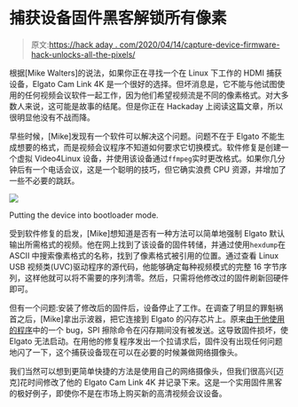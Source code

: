 # 捕获设备固件黑客解锁所有像素

> 原文:[https://hack aday . com/2020/04/14/capture-device-firmware-hack-unlocks-all-the-pixels/](https://hackaday.com/2020/04/14/capture-device-firmware-hack-unlocks-all-the-pixels/)

根据[Mike Walters]的说法，如果你正在寻找一个在 Linux 下工作的 HDMI 捕获设备，Elgato Cam Link 4K 是一个很好的选择。但坏消息是，它不能与他试图使用的任何视频会议软件一起工作，因为他们希望视频流是不同的像素格式。对大多数人来说，这可能是故事的结尾。但是你正在 Hackaday 上阅读这篇文章，所以很明显他没有不战而降。

早些时候，[Mike]发现有一个软件可以解决这个问题。问题不在于 Elgato 不能生成想要的格式，而是视频会议程序不知道如何要求它切换模式。软件修复是创建一个虚拟 Video4Linux 设备，并使用该设备通过`ffmpeg`实时更改格式。如果你几分钟后有一个电话会议，这是一个聪明的技巧，但它确实浪费 CPU 资源，并增加了一些不必要的跳跃。

[![](../Images/42ba6308c35c1131f2bfc7d5b77cf6d6.png)](https://hackaday.com/wp-content/uploads/2020/04/elgatofw_detail.jpg)

Putting the device into bootloader mode.

受到软件修复的启发，[Mike]想知道是否有一种方法可以简单地强制 Elgato 默认输出所需格式的视频。他在网上找到了该设备的固件转储，并通过使用`hexdump`在 ASCII 中搜索像素格式的名称，找到了像素格式被引用的位置。通过查看 Linux USB 视频类(UVC)驱动程序的源代码，他能够确定每种视频模式的完整 16 字节序列，这样他就可以将不需要的序列清零。然后，只需将他修改过的固件刷新回硬件即可。

但有一个问题:安装了修改后的固件后，设备停止了工作。在调查了明显的罪魁祸首之后，[Mike]拿出示波器，把它连接到 Elgato 的闪存芯片上。原来[由于他使用的程序](https://github.com/ktemkin/camlink-re)中的一个 bug，SPI 擦除命令在闪存期间没有被发送。这导致固件损坏，使 Elgato 无法启动。在用他的修复程序发出一个拉请求后，固件没有出现任何问题地闪了一下，这个捕获设备现在可以在必要的时候兼做网络摄像头。

我们当然可以想到更简单快捷的方法是使用自己的网络摄像头，但我们很高兴[迈克]花时间修改了他的 Elgato Cam Link 4K 并记录下来。这是一个实用固件黑客的极好例子，即使你不是在市场上购买新的高清视频会议设备。
